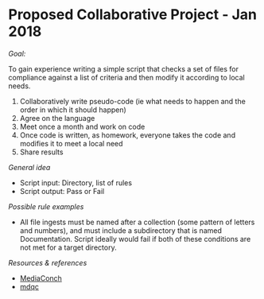 # Proposed Collaborative Project - Jan 2018

*Goal:*

To gain experience writing a simple script that checks a set of files for compliance against a list of criteria and then modify it    according to local needs.

1.  Collaboratively write pseudo-code (ie what needs to happen and the order in which it should happen)
2.  Agree on the language 
3.  Meet once a month and work on code
4.  Once code is written, as homework, everyone takes the code and modifies it to meet a local need
5.  Share results


*General idea*
* Script input: Directory, list of rules
* Script output: Pass or Fail

*Possible rule examples*
* All file ingests must be named after a collection (some pattern of letters and numbers), and must include a subdirectory that is named Documentation. Script ideally would fail if both of these conditions are not met for a target directory.

*Resources & references*
* [MediaConch](https://github.com/MediaArea/MediaConch)
* [mdqc](https://github.com/avpreserve/mdqc)
